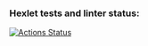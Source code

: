 ### Hexlet tests and linter status:
[![Actions Status](https://github.com/roman-iork/java-project-71/actions/workflows/hexlet-check.yml/badge.svg)](https://github.com/roman-iork/java-project-71/actions)